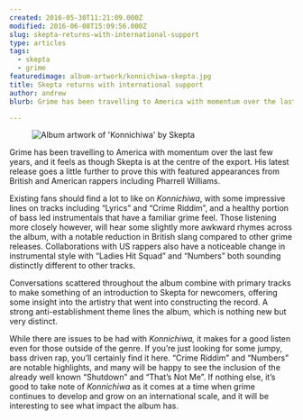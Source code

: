 ```yaml
---
created: 2016-05-30T11:21:09.000Z
modified: 2016-06-08T15:09:56.000Z
slug: skepta-returns-with-international-support
type: articles
tags:
  - skepta
  - grime
featuredimage: album-artwork/konnichiwa-skepta.jpg
title: Skepta returns with international support
author: andrew
blurb: Grime has been travelling to America with momentum over the last few years, and it feels as though Skepta is at the centre of the export.

---
```


<figure class="wide">
  <img src="album-artwork/konnichiwa-skepta.jpg" alt="Album artwork of 'Konnichiwa' by Skepta" />
  <figcaption></figcaption>
</figure>

Grime has been travelling to America with momentum over the last few years, and it feels as though Skepta is at the centre of the export. His latest release goes a little further to prove this with featured appearances from British and American rappers including Pharrell Williams.

Existing fans should find a lot to like on *Konnichiwa*, with some impressive lines on tracks including “Lyrics” and “Crime Riddim”, and a healthy portion of bass led instrumentals that have a familiar grime feel. Those listening more closely however, will hear some slightly more awkward rhymes across the album, with a notable reduction in British slang compared to other grime releases. Collaborations with US rappers also have a noticeable change in instrumental style with “Ladies Hit Squad” and “Numbers” both sounding distinctly different to other tracks.

Conversations scattered throughout the album combine with primary tracks to make something of an introduction to Skepta for newcomers, offering some insight into the artistry that went into constructing the record. A strong anti-establishment theme lines the album, which is nothing new but very distinct.

While there are issues to be had with *Konnichiwa,* it makes for a good listen even for those outside of the genre. If you’re just looking for some jumpy, bass driven rap, you’ll certainly find it here. “Crime Riddim” and “Numbers” are notable highlights, and many will be happy to see the inclusion of the already well known “Shutdown” and “That’s Not Me”. If nothing else, it’s good to take note of *Konnichiwa* as it comes at a time when grime continues to develop and grow on an international scale, and it will be interesting to see what impact the album has.